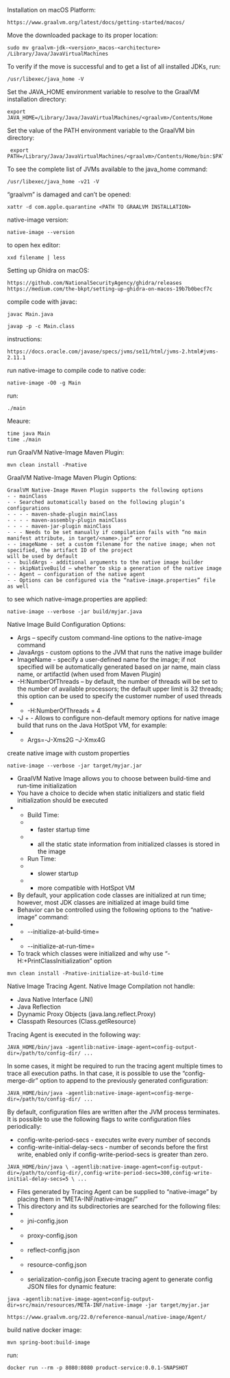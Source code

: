 Installation on macOS Platform:
```
https://www.graalvm.org/latest/docs/getting-started/macos/
```
Move the downloaded package to its proper location:
```
sudo mv graalvm-jdk-<version>_macos-<architecture> /Library/Java/JavaVirtualMachines
```
To verify if the move is successful and to get a list of all installed JDKs, run:
```
/usr/libexec/java_home -V
```
Set the JAVA_HOME environment variable to resolve to the GraalVM installation directory:
```
export JAVA_HOME=/Library/Java/JavaVirtualMachines/<graalvm>/Contents/Home
```
Set the value of the PATH environment variable to the GraalVM bin directory:
```
 export PATH=/Library/Java/JavaVirtualMachines/<graalvm>/Contents/Home/bin:$PATH
```
To see the complete list of JVMs available to the java_home command:
```
/usr/libexec/java_home -v21 -V
```
“graalvm” is damaged and can’t be opened:
```
xattr -d com.apple.quarantine <PATH TO GRAALVM INSTALLATION>
```
native-image version:
```
native-image --version
```
to open hex editor:
```
xxd filename | less
```
Setting up Ghidra on macOS:
```
https://github.com/NationalSecurityAgency/ghidra/releases
https://medium.com/the-bkpt/setting-up-ghidra-on-macos-19b7b0becf7c
```
compile code with javac:
```
javac Main.java
```
```
javap -p -c Main.class
```
instructions:
```
https://docs.oracle.com/javase/specs/jvms/se11/html/jvms-2.html#jvms-2.11.1
```
run native-image to compile code to native code:
```
native-image -O0 -g Main
```
run:
```
./main
```
Meaure:
```
time java Main
time ./main
```
run GraalVM Native-Image Maven Plugin:
```
mvn clean install -Pnative
```
GraalVM Native-Image Maven Plugin Options:
```
GraalVM Native-Image Maven Plugin supports the following options
- - mainClass
- - Searched automatically based on the following plugin’s configurations
- - - - maven-shade-plugin mainClass
- - - - maven-assembly-plugin mainClass
- - - - maven-jar-plugin mainClass
- - - Needs to be set manually if compilation fails with “no main manifest attribute, in target/<name>.jar” error
- - imageName - set a custom filename for the native image; when not specified, the artifact ID of the project
will be used by default
- - buildArgs - additional arguments to the native image builder
- - skipNativeBuild – whether to skip a generation of the native image
- - Agent – configuration of the native agent
- - Options can be configured via the “native-image.properties” file as well
```
to see which native-image.properties are applied:
```
native-image --verbose -jar build/myjar.java
```
Native Image Build Configuration Options:
- Args – specify custom command-line options to the native-image command
- JavaArgs - custom options to the JVM that runs the native image builder
- ImageName - specify a user-defined name for the image; if not specified will be automatically generated based on jar name, main class name, or artifactId (when used from Maven Plugin)
- -H:NumberOfThreads – by default, the number of threads will be set to the number of available processors; the default upper limit is 32 threads; this option can be used to specify the customer number of used threads
- - -H:NumberOfThreads = 4
- -J + <jvm option for memory> - Allows to configure non-default memory options for native image build
that runs on the Java HotSpot VM, for example:
- - Args=-J-Xms2G –J-Xmx4G
 
create native image with custom properties
```
native-image --verbose -jar target/myjar.jar
```
- GraalVM Native Image allows you to choose between build-time and run-time initialization
- You have a choice to decide when static initializers and static field initialization should be executed
- - Build Time:
  - - faster startup time
  - - all the static state information from initialized classes is stored in the image
  - Run Time:
  - - slower startup
  - - more compatible with HotSpot VM
- By default, your application code classes are initialized at run time; however, most JDK classes are initialized at image build time
- Behavior can be controlled using the following options to the “native-image” command:
- - --initialize-at-build-time=<comma-separated list of packages and classes>
- - --initialize-at-run-time=<comma-separated list of packages and classes>
- To track which classes were initialized and why use “-H:+PrintClassInitialization” option
```
mvn clean install -Pnative-initialize-at-build-time
```
Native Image Tracing Agent.
Native Image Compilation not handle:
- Java Native Interface (JNI)
- Java Reflection
- Dyynamic Proxy Objects (java.lang.reflect.Proxy)
- Classpath Resources (Class.getResource)

Tracing Agent is executed in the following way:
```
JAVA_HOME/bin/java -agentlib:native-image-agent=config-output-dir=/path/to/config-dir/ ...
```
In some cases, it might be required to run the tracing agent multiple times to trace all execution paths. In that case, it is possible to use the “config-merge-dir” option to append to the previously generated configuration:
```
JAVA_HOME/bin/java -agentlib:native-image-agent=config-merge-dir=/path/to/config-dir/ ...
```
By default, configuration files are written after the JVM process terminates. It is possible to use the following flags to write configuration files periodically:
- config-write-period-secs - executes write every number of seconds
- config-write-initial-delay-secs - number of seconds before the first write, enabled only if config-write-period-secs is greater
than zero.
```
JAVA_HOME/bin/java \ -agentlib:native-image-agent=config-output-dir=/path/to/config-dir/,config-write-period-secs=300,config-write-initial-delay-secs=5 \ ...
```
- Files generated by Tracing Agent can be supplied to “native-image” by placing them in “META-INF/native-image/”
- This directory and its subdirectories are searched for the following files:
- - jni-config.json
- - proxy-config.json
- - reflect-config.json
- - resource-config.json
- - serialization-config.json
Execute tracing agent to generate config JSON files for dynamic feature:
```
java -agentlib:native-image-agent=config-output-dir=src/main/resources/META-INF/native-image -jar target/myjar.jar
```
```
https://www.graalvm.org/22.0/reference-manual/native-image/Agent/
```

build native docker image:
```
mvn spring-boot:build-image
```
run:
```
docker run --rm -p 8080:8080 product-service:0.0.1-SNAPSHOT
```
